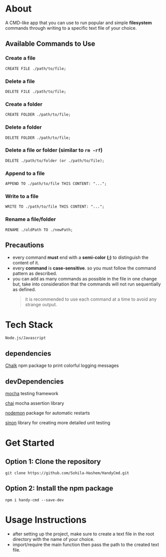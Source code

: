 # About

A CMD-like app that you can use to run popular and simple **filesystem** commands through writing to a specific text file of your choice.

## Available Commands to Use

### Create a file

    CREATE FILE ./path/to/file;

### Delete a file

    DELETE FILE ./path/to/file;

### Create a folder

    CREATE FOLDER ./path/to/file;

### Delete a folder

    DELETE FOLDER ./path/to/file;

### Delete a file or folder (similar to `rm -rf`)

    DELETE ./path/to/folder (or ./path/to/file);

### Append to a file

    APPEND TO ./path/to/file THIS CONTENT: "...";

### Write to a file

    WRITE TO ./path/to/file THIS CONTENT: "...";

### Rename a file/folder

    RENAME ./oldPath TO ./newPath;

## Precautions

-   every command **must** end with a **semi-color (\;)** to distinguish the content of it.
-   every **command** is **case-sensitive**. so you must follow the command pattern as described.
-   you can add as many commands as possible in the file in one change but, take into consideration that the commands will not run sequentially as defined.
    > it is recommended to use each command at a time to avoid any strange output.

# Tech Stack

    Node.js/Javascript

## dependencies

[Chalk](https://www.npmjs.com/package/chalk) npm package to print colorful logging messages

## devDependencies

[mocha](https://mochajs.org/) testing framework

[chai](https://www.chaijs.com/) mocha assertion library

[nodemon](https://www.npmjs.com/package/nodemon) package for automatic restarts

[sinon](https://sinonjs.org/releases/v18/) library for creating more detailed unit testing

# Get Started

## Option 1: Clone the repository

    git clone https://github.com/Sohila-Hashem/HandyCmd.git

## Option 2: Install the npm package

    npm i handy-cmd --save-dev

# Usage Instructions

-   after setting up the project, make sure to create a text file in the root directory with the name of your choice.
-   import/require the main function then pass the path to the created text file.
